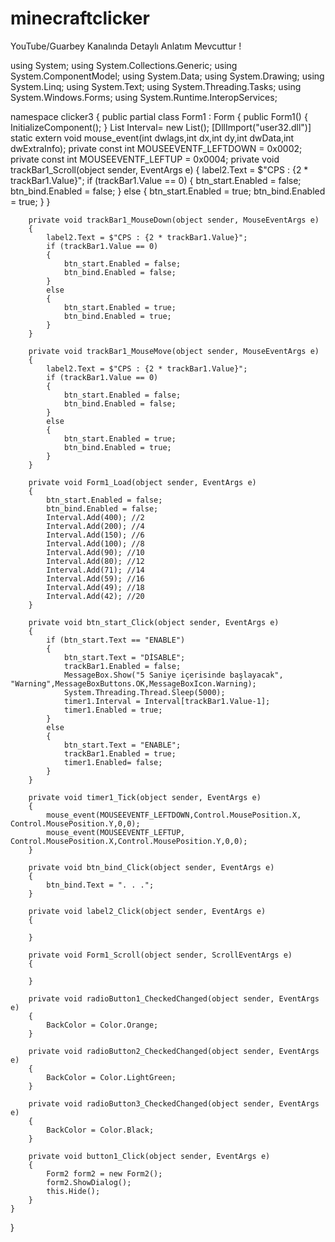 # minecraftclicker
YouTube/Guarbey Kanalında Detaylı Anlatım Mevcuttur ! 



using System;
using System.Collections.Generic;
using System.ComponentModel;
using System.Data;
using System.Drawing;
using System.Linq;
using System.Text;
using System.Threading.Tasks;
using System.Windows.Forms;
using System.Runtime.InteropServices;

namespace clicker3
{
    public partial class Form1 : Form
    {
        public Form1()
        {
            InitializeComponent();
        }
        List<int> Interval= new List<int>();
        [DllImport("user32.dll")]
        static extern void mouse_event(int dwlags,int dx,int dy,int dwData,int dwExtraInfo);
        private const int MOUSEEVENTF_LEFTDOWN = 0x0002;
        private const int MOUSEEVENTF_LEFTUP = 0x0004;
        private void trackBar1_Scroll(object sender, EventArgs e)
        {
            label2.Text = $"CPS : {2 * trackBar1.Value}";
            if (trackBar1.Value == 0)
            {
                btn_start.Enabled = false;
                btn_bind.Enabled = false;
            }
            else
            {
                btn_start.Enabled = true;
                btn_bind.Enabled = true;
            }
        }

        private void trackBar1_MouseDown(object sender, MouseEventArgs e)
        {
            label2.Text = $"CPS : {2 * trackBar1.Value}";
            if (trackBar1.Value == 0)
            {
                btn_start.Enabled = false;
                btn_bind.Enabled = false;
            }
            else
            {
                btn_start.Enabled = true;
                btn_bind.Enabled = true;
            }
        }

        private void trackBar1_MouseMove(object sender, MouseEventArgs e)
        {
            label2.Text = $"CPS : {2 * trackBar1.Value}";
            if (trackBar1.Value == 0)
            {
                btn_start.Enabled = false;
                btn_bind.Enabled = false;
            }
            else
            {
                btn_start.Enabled = true;
                btn_bind.Enabled = true;
            }
        }

        private void Form1_Load(object sender, EventArgs e)
        {
            btn_start.Enabled = false;
            btn_bind.Enabled = false;
            Interval.Add(400); //2
            Interval.Add(200); //4
            Interval.Add(150); //6
            Interval.Add(100); //8
            Interval.Add(90); //10
            Interval.Add(80); //12
            Interval.Add(71); //14
            Interval.Add(59); //16
            Interval.Add(49); //18
            Interval.Add(42); //20
        }

        private void btn_start_Click(object sender, EventArgs e)
        {
            if (btn_start.Text == "ENABLE")
            {
                btn_start.Text = "DİSABLE";
                trackBar1.Enabled = false;
                MessageBox.Show("5 Saniye içerisinde başlayacak", "Warning",MessageBoxButtons.OK,MessageBoxIcon.Warning);
                System.Threading.Thread.Sleep(5000);
                timer1.Interval = Interval[trackBar1.Value-1];
                timer1.Enabled = true;
            }
            else
            {
                btn_start.Text = "ENABLE";
                trackBar1.Enabled = true;
                timer1.Enabled= false;
            }
        }

        private void timer1_Tick(object sender, EventArgs e)
        {
            mouse_event(MOUSEEVENTF_LEFTDOWN,Control.MousePosition.X, Control.MousePosition.Y,0,0);
            mouse_event(MOUSEEVENTF_LEFTUP, Control.MousePosition.X,Control.MousePosition.Y,0,0);
        }

        private void btn_bind_Click(object sender, EventArgs e)
        {
            btn_bind.Text = ". . .";
        }

        private void label2_Click(object sender, EventArgs e)
        {

        }

        private void Form1_Scroll(object sender, ScrollEventArgs e)
        {

        }

        private void radioButton1_CheckedChanged(object sender, EventArgs e)
        {
            BackColor = Color.Orange;
        }

        private void radioButton2_CheckedChanged(object sender, EventArgs e)
        {
            BackColor = Color.LightGreen;
        }

        private void radioButton3_CheckedChanged(object sender, EventArgs e)
        {
            BackColor = Color.Black;
        }

        private void button1_Click(object sender, EventArgs e)
        {
            Form2 form2 = new Form2();
            form2.ShowDialog();
            this.Hide();
        }
    }
}

